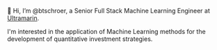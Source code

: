 👋 Hi, I’m @btschroer, a Senior Full Stack Machine Learning Engineer at [Ultramarin](ultramarin.ai).

I'm interested in the application of Machine Learning methods for the development of quantitative investment strategies. 

<!---
btschroer/btschroer is a ✨ special ✨ repository because its `README.md` (this file) appears on your GitHub profile.
You can click the Preview link to take a look at your changes.
--->
